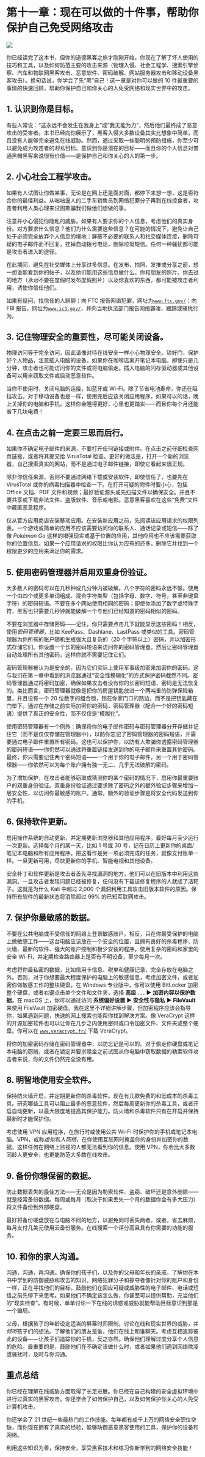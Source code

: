 # 第十一章：现在可以做的十件事，帮助你保护自己免受网络攻击

![](img/chapterart.png)

你已经读完了这本书，但你的道德黑客之旅才刚刚开始。你现在了解了坏人使用的技巧和工具，以及如何防范主要的攻击来源（物理入侵、社会工程学、搜索引擎侦察、汽车和物联网黑客攻击、恶意软件、密码破解、网站服务器攻击和移动设备黑客攻击）。换句话说，你学会了先“黑”自己！这一章是对你可以做的 10 件最重要的事情的快速回顾，帮助你保护自己和你关心的人免受网络和现实世界中的攻击。

## 1. 认识到你是目标。

有些人常说：“这永远不会发生在我身上”或“我无能为力”，然后他们最终成了恶意攻击的受害者。本书已经向你展示了，黑客入侵大多数设备其实比想象中简单，而且没有人能够完全避免在线威胁。然而，通过采取一些聪明的预防措施，你至少可以避免成为攻击者的*轻松*目标。意识到你是潜在的目标——而且你的个人信息对普通黑帽黑客来说很有价值——是保护自己和你关心的人的第一步。

## 2. 小心社会工程学攻击。

如果有人试图让你做某事，无论是在网上还是面对面，都停下来想一想，这是否符合你的最佳利益。从咄咄逼人的二手车销售员到网络犯罪分子再到在线掠食者，攻击者利用人类心理来试图欺骗我们做他们想做的事。

注意并小心侵犯你隐私的威胁。如果有人要求你的个人信息，考虑他们的真实身份。对方要求什么信息？他们为什么需要这些信息？在可能的情况下，避免让自己处于必须完全放弃个人信息的境地：屏蔽不必要的联系人和社交媒体连接，删除可疑的电子邮件而不回复，挂掉自动拨号电话，删除垃圾短信。任何一种骚扰都可能是攻击者进入的途径。

在此期间，避免在社交媒体上分享过多信息。在发布、拍照、发推或分享之前，想一想谁能看到你的帖子，以及他们能用这些信息做什么。你和朋友的照片、你去过的地方（*永远*不要在度假时发布度假照片）以及你喜欢的东西，都可能被攻击者利用，诱使你信任他们。

如果有疑问，找信任的人聊聊；向 FTC 报告网络犯罪，网址为[`www.ftc.gov/`](https://www.ftc.gov/)；向 FBI 报告，网址为[`www.ic3.gov/`](https://www.ic3.gov/)，并向当地执法部门报告网络霸凌、跟踪或骚扰行为。

## 3. 记住物理安全的重要性，尽可能关闭设备。

物理访问等于完全访问，因此请像对待在线安全一样小心物理安全。锁好门，保护好个人物品，注意插入电脑的设备。如果你在咖啡店离开笔记本电脑，即使只是几分钟，攻击者也可能访问你的文件或将电脑偷走。插入电脑的闪存驱动器或其他设备可以用来窃取文件或启动恶意软件。

当你不使用时，关闭电脑的连接，如蓝牙或 Wi-Fi。除了节省电池寿命，你还在阻挡攻击。对于移动设备也是一样，使用完后应该关闭应用程序。如果可以的话，晚上关掉你的电脑和手机。这样你会睡得更好，心里也更踏实——而且你每个月还能省下几块电费！

## 4\. 在点击之前一定要三思而后行。

如果你不确定电子邮件的来源，不要打开任何链接或附件。在点击之前仔细检查网页链接，或者将其提交给 VirusTotal 检查。更好的做法是，打开一个新的浏览器，自己搜索真实的网站，而不是通过电子邮件链接，即使它看起来很正规。

除非你信任来源，否则不要通过网络下载或安装软件，即使信任了，也要先在 VirusTotal 或你的病毒扫描器中检查一下。在打开可疑的附件时要小心，包括 Office 文档、PDF 文件和视频；最好验证源头或先扫描文件以确保安全。并且不要共享或下载非法文件、盗版软件、音乐或电影。恶意黑客喜欢在这些“免费”文件中藏匿恶意程序。

仅从官方应用商店安装移动应用。在安装新应用之前，先阅读该应用请求的权限列表。一个游戏或简单的应用不应该需要访问你的联系人、通话记录或短信——除了像 *Pokémon Go* 这样的增强现实或基于位置的应用，其他应用也不应该需要获取你的位置信息。如果一个应用请求的权限比你认为应有的还多，删除它并找到一个权限更少的应用来满足你的需求。

## 5\. 使用密码管理器并启用双重身份验证。

大多数人的密码可以在几秒钟或几分钟内被破解。八个字符的密码永远不够。使用一个由四个或更多单词组成、混合字符类型（包括字母、数字、符号，甚至非键盘字符）的密码短语。不要在多个网站使用相同的密码；即使你添加了数字或特殊字符，黑客也只需要几秒钟就能破解一个与他们已经知道的密码相似的密码。

不要在浏览器中存储密码——记住，你只需要点击几下就能显示这些密码！相反，使用*密码管理器*，比如 KeePass、Dashlane、LastPass 或类似的工具。密码管理器为你所有的账户随机生成强大且复杂的（20 个字符以上）密码，并以加密形式存储它们。你设置一个长的密码短语来访问你的密码管理器，然后让密码管理器自动处理所有其他密码，这样你就不需要记住它们。

密码管理器被认为是安全的，因为它们实际上使用军事级加密来加密你的密码。这与我们在第一章中看到的浏览器通过“安全性模糊化”的方式保护密码截然不同。密码管理器通过将密码加密，确保如果攻击者没有你的长密码短语，密码是无法恢复的。类比而言，密码管理器就像是把你的房屋钥匙放进一个两吨重的防弹保险箱里，并且设有一个 20 位数字的组合锁，锁在你家门口的路边，而不是把钥匙藏在门垫下。通过在存储之前实际加密你的密码，密码管理器（配合一个好的密码短语）提供了真正的安全性，而不仅仅是“模糊化”。

使用密码管理器有一个例外：确保将你的电子邮件密码与密码管理器分开存储并记住它（而不是仅仅存储在管理器中），以防你忘记了密码管理器的密码短语，并需要通过电子邮件重置所有密码。这也可以保护你，以防有人欺骗你透露密码管理器的密码短语——你仍然可以通过将重置链接发送到你的电子邮件来重置其他密码。最终，你只需要记住两个密码短语——一个用于你的电子邮件，另一个用于密码管理器——你依然可以为每个账户拥有独一无二、几乎无法破解的密码。

为了增加保护，在攻击者能够窃取或猜测你的某个密码的情况下，启用你最重要账户的双重身份验证。双重身份验证通过要求除了密码之外的额外验证步骤来增加一层安全性，以访问你最敏感的账户。通常，额外的验证步骤是将安全代码发送到你的手机。

## 6\. 保持软件更新。

启用操作系统的自动更新，并定期更新浏览器和其他应用程序。最好每月至少运行一次更新。选择每个月的某一天，比如 1 号或 30 号，记在日历上更新你的桌面/笔记本电脑和所有应用程序。把这看作是另一项必须完成的任务，就像支付账单一样。一旦更新可用，尽快更新你的手机、智能电视和其他设备。

安全补丁和软件更新是攻击者首先寻找漏洞的地方，他们可以在旧版本中利用这些漏洞。一旦攻击者发现问题已经被修复，任何没有下载该修复程序的人就成了活靶子。这就是为什么 Kali 中超过 2,000 个漏洞利用工具攻击旧版本软件的原因。保持所有软件的最新状态将消除超过 99% 的已知互联网攻击。

## 7\. 保护你最敏感的数据。

不要在公共电脑或不受信任的网络上登录敏感账户。相反，只在你最受保护的电脑上做敏感工作——这台电脑应该放在一个安全的位置，且拥有良好的杀毒程序、防火墙、最新的软件、强大的账户控制和极少安装的程序。使用复杂的密码和家里的安全 Wi-Fi，并定期检查路由器上是否有不明设备，至少每月一次。

考虑将你最私密的数据，比如信用卡信息、税单和健康记录，完全存放在电脑之外。否则，对于你想要最大程度保护的电脑上的敏感信息，考虑加密文件，或者加密你做敏感工作的整块硬盘。在 Windows 专业版中，你可以使用 BitLocker 加密整个硬盘，或者右键点击单个文件和文件夹，选择 **高级 . . .** ▶ **加密内容以保护数据**。在 macOS 上，你可以通过访问 **系统偏好设置** ▶ **安全性与隐私** ▶ **FileVault** 来使用 FileVault 加密硬盘。我在这里不详细讲解步骤，但加密程序应该会指导你，如果遇到问题，快速的网上搜索也能帮你找到解决方案。像 VeraCrypt 这样的开源加密软件也可以让你在几步之内使用密码或口令加密文件、文件夹或整个硬盘。你可以在 [`www.veracrypt.fr/`](https://www.veracrypt.fr/) 下载 VeraCrypt。

将你的加密密码存储在密码管理器中，以防忘记是可以的。对于偷走你硬盘或笔记本电脑的窃贼，或者在锁定并要求赎金之前试图从你电脑中窃取数据的勒索软件攻击者来说，你的文件仍然完全没有用。

## 8\. 明智地使用安全软件。

保持防火墙开启，并定期更新你的杀毒软件。现在有几款免费的和低成本的杀毒工具。研究哪些工具可以阻止最多的恶意软件，然后每周更新你的杀毒工具，或者开启自动更新，以最大限度地提高其保护能力。防火墙和杀毒软件只有在开启并保持最新时才能保护你。

考虑使用 VPN 应用程序，在旅行时或使用公共 Wi-Fi 时保护你的手机或笔记本电脑。VPN，或称*虚拟私人网络*，在你使用互联网时掩盖你的身份并加密你的数据，这样任何在网络上监视的人都无法看到你的信息。使用 VPN，你会比大多数同龄人更安全，也更能防范大多数在线攻击。

## 9\. 备份你想保留的数据。

防止数据丢失的最佳方法——无论是因为勒索软件、盗窃、破坏还是意外删除——就是经常备份数据。每周或每月（取决于如果丢失一个月的数据你会有多大压力）将文件备份到外部硬盘。

最好将备份硬盘放在与电脑不同的地方，以避免同时丢失两者。或者，省去麻烦，每月支付几美元使用云备份服务。在线搜索一个评分高且具有你需要的功能的服务。

## 10\. 和你的家人沟通。

沟通，沟通，再沟通。确保你的孩子们，以及你的父母和年长的亲戚，了解你在本书中学到的防御威胁和攻击的知识。网络犯罪分子和掠夺者像针对你的账户和身份一样，正在寻找他们的目标。鼓励他们在回应可疑或威胁性的电子邮件、电话或短信之前先停下来思考。如果他们不确定该怎么做，你甚至可以提供帮助，充当他们的“现实检查”。有时候，单单讨论一下在线的诱惑或威胁就能帮助目标意识到那是一个骗局。

父母，根据孩子的年龄设定适当的屏幕时间限制，讨论在线和现实世界的威胁，并*倾听*孩子们的想法。了解他们的朋友是谁，他们在线上和谁聊天。考虑互相追踪彼此的设备——让孩子们追踪你的手机，反之亦然。确保他们理解过度分享个人信息的危险。最重要的是，鼓励他们在不确定该做什么时，或者如果他们遇到网络欺凌或骚扰时，及时与你沟通。

## 重点总结

你已经在理解在线威胁方面取得了长足进展。你已经在自己构建的安全虚拟环境中进行过真实的黑客攻击。你还学会了如何保护自己，以及如何保护你关心的人免受计算机攻击。

你还学会了 21 世纪一些最热门的工作技能。每年都有成千上万的网络安全职位空缺，而你现在拥有了真实的经验，能够防御恶意黑客使用的工具，保护你的设备和网络。

利用这些知识为善，保持安全，享受黑客技术和练习你新学到的网络安全技能！
